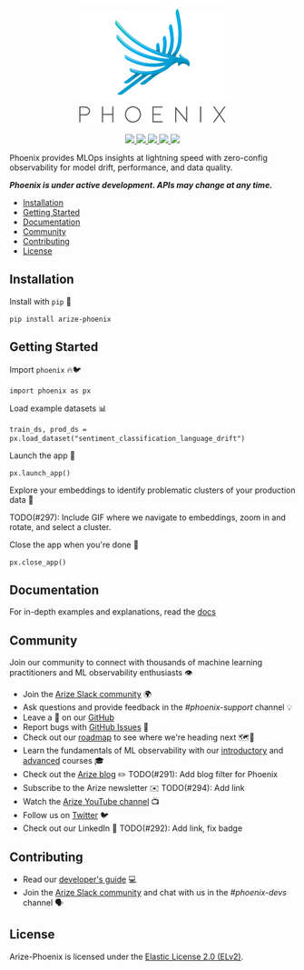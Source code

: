 <p align="center">
    <a target="_blank" href="https://arize.com" style="background:none">
        <img alt="phoenix logo" src="./assets/phoenix-logo-light.svg" width="auto" height="200"></img>
    </a>
    <br/>
    <br/>
    <a href="https://twitter.com/ArizePhoenix">
        <img src="https://img.shields.io/badge/twitter-%40ArizePhoenix-blue.svg?logo=twitter&logoColor=white"/>
    </a>
    <a href="https://join.slack.com/t/arize-ai/shared_invite/zt-1px8dcmlf-fmThhDFD_V_48oU7ALan4Q">
        <img src="https://img.shields.io/badge/slack-Arize%20AI%20Community-blue.svg?logo=slack"/>
    </a>
    <a href="https://www.linkedin.com/company/arizeai/mycompany/">
        <img src="https://img.shields.io/badge/linkedin-Arize--Phoenix-blue.svg?logo=linkedin"/>
    </a>
    <a href="https://pypi.org/project/arize-phoenix/">
        <img src="https://img.shields.io/pypi/v/arize-phoenix?color=blue">
    </a>
    <a href="https://pypi.org/project/arize-phoenix/">
        <img src="https://img.shields.io/pypi/pyversions/arize-phoenix">
    </a>
</p>

Phoenix provides MLOps insights at lightning speed with zero-config observability for model drift, performance, and data quality.

**_Phoenix is under active development. APIs may change at any time._**

- [Installation](#installation)
- [Getting Started](#getting-started)
- [Documentation](#documentation)
- [Community](#community)
- [Contributing](#contributing)
- [License](#license)


## Installation

Install with `pip` 🐍

```shell
pip install arize-phoenix
```

## Getting Started

Import `phoenix` 🔥🐦

```
import phoenix as px
```

Load example datasets 📊
```
train_ds, prod_ds = px.load_dataset("sentiment_classification_language_drift")
```

Launch the app 🛫
```
px.launch_app()
```

Explore your embeddings to identify problematic clusters of your production data 🌌

TODO(#297): Include GIF where we navigate to embeddings, zoom in and rotate, and select a cluster.

Close the app when you're done 🛬
```
px.close_app()
```

## Documentation

For in-depth examples and explanations, read the [docs](https://docs.arize.com/phoenix)

## Community

Join our community to connect with thousands of machine learning practitioners and ML observability enthusiasts 👁️

- Join the [Arize Slack community](https://join.slack.com/t/arize-ai/shared_invite/zt-1px8dcmlf-fmThhDFD_V_48oU7ALan4Q) 🌍
- Ask questions and provide feedback in the *#phoenix-support* channel 💡
- Leave a 🌟 on our [GitHub](https://github.com/Arize-ai/phoenix)
- Report bugs with [GitHub Issues](https://github.com/Arize-ai/phoenix/issues) 🐞
- Check out our [roadmap](https://github.com/orgs/Arize-ai/projects/45) to see where we're heading next 🗺️📍
- Learn the fundamentals of ML observability with our [introductory](https://arize.com/ml-observability-fundamentals/) and [advanced](https://arize.com/blog-course/) courses 🎓
- Check out the [Arize blog](https://arize.com/blog/) ✏️ TODO(#291): Add blog filter for Phoenix
- Subscribe to the Arize newsletter ✉️ TODO(#294): Add link
- Watch the [Arize YouTube channel](https://www.youtube.com/@arizeai9240/videos) 📺
- Follow us on [Twitter](https://twitter.com/ArizePhoenix) 🐦
- Check out our LinkedIn 👔 TODO(#292): Add link, fix badge

## Contributing

- Read our [developer's guide](./DEVELOPMENT.md) 💻
- Join the [Arize Slack community](https://join.slack.com/t/arize-ai/shared_invite/zt-1px8dcmlf-fmThhDFD_V_48oU7ALan4Q) and chat with us in the *#phoenix-devs* channel 🗣️

## License
Arize-Phoenix is licensed under the [Elastic License 2.0 (ELv2)](./LICENSE).
